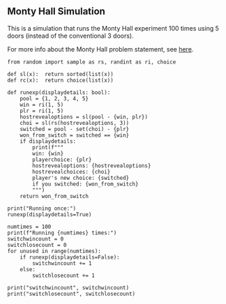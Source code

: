 ## Monty Hall Simulation

This is a simulation that runs the Monty Hall experiment 100 times using 5 doors (instead of the conventional 3 doors).

For more info about the Monty Hall problem statement, see [here](https://betterexplained.com/articles/understanding-the-monty-hall-problem/).

```python3
from random import sample as rs, randint as ri, choice

def sl(x):  return sorted(list(x))
def rc(x):  return choice(list(x))

def runexp(displaydetails: bool):
    pool = {1, 2, 3, 4, 5}
    win = ri(1, 5)
    plr = ri(1, 5)
    hostrevealoptions = sl(pool - {win, plr})
    choi = sl(rs(hostrevealoptions, 3))
    switched = pool - set(choi) - {plr}
    won_from_switch = switched == {win}
    if displaydetails:
        print(f"""
        win: {win}
        playerchoice: {plr}
        hostrevealoptions: {hostrevealoptions}
        hostrevealchoices: {choi}
        player's new choice: {switched}
        if you switched: {won_from_switch}
        """)
    return won_from_switch

print("Running once:")
runexp(displaydetails=True)

numtimes = 100
print(f"Running {numtimes} times:")
switchwincount = 0
switchlosecount = 0
for unused in range(numtimes):
    if runexp(displaydetails=False):
        switchwincount += 1
    else:
        switchlosecount += 1

print("switchwincount", switchwincount)
print("switchlosecount", switchlosecount)
```
